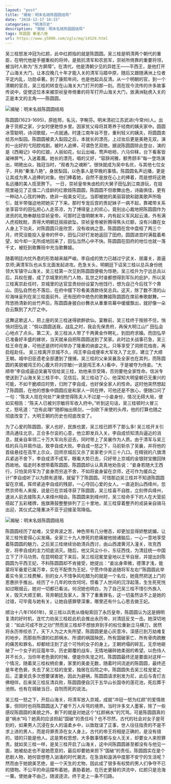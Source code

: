 ```yaml
---
layout: "post"
title: "揭秘：明末名妓陈圆圆结局"
date: "2018-12-17 16:15"
categories: "明清历史"
description: "揭秘：明末名妓陈圆圆结局"
tags: 陈圆圆 秦淮八艳
url: https://www.y5000.com/zgls/mq/14529.html
---
```






吴三桂怒发冲冠为红颜，此中红颜指的就是陈圆圆。吴三桂是明清两个朝代的重臣，在明代他是手握重权的将帅，是抵抗清军和农民军，崇祯所倚靠的重要将领，被当时人称为“东方屏障”。在清代，他是清朝少见的异姓王——平西王，是他打开了山海关大门，让本应晚几十年才能入关的清军马踏中原，随后又跟随满洲上位者平定内乱，功勋卓著。到了康熙年间，也是他起兵反清。从一个明朝的官，到一个清朝的官员，吴三桂的转变在山海关大门打开的那一刻。而在现今流传的许多故事传说中，促使这位本来被崇祯皇帝倚重的将军打开山海关大门，放满洲鞑虏入关的正是本文的主角——陈圆圆。

![揭秘：明末名妓陈圆圆结局](/uploads/allimg/170222/6-1F22213430bH.JPG)

陈圆圆(1623-1695)，原姓邢，名沅，字畹芬。明末清初江苏武进(今常州)人。出身于货郎之家，少女时便艳惊乡里。因家贫父母将其寄养于经商的姨夫家中。圆圆冰雪聪明，诗词歌赋，一点就通。时逢江南年谷不登，重利轻义的姨夫，将圆圆卖给苏州梨园。陈圆圆被卖入梨园之后，本就长的漂亮，上过妆后更是美艳无双，演的一出好的弋阳腔戏剧，被时人追捧，可谓色艺双绝。据说陈圆圆除此登台，演的是《西厢记》中的红娘，人丽如花，似云出岫，莺声呖呖，六马仰秣，台下看客皆凝神屏气，入迷着魔。她长的漂亮，唱的又好，“容辞闲雅，额秀颐丰”每一登场演出，明艳出众，独冠当时，“观者为之魂断”。很快就成为吴中名优，与其他七位女子，共称“秦淮八艳”。身居梨园，以色事人是早晚的事情。陈圆圆名声远播，更是让其成为男人追捧的对象。他们捧着她，自然不是放在心上的捧着，而是想将这艳名远播的美人揽至胯下。
一日，崇祯皇帝朱由检的大舅子田弘到江南游玩，在妓院里碰见了正值二八佳龄的红歌妓陈圆圆，陈圆圆不但歌舞出色，诗画俱佳，更有一种动人心弦的神韵，绝非一般美女可比。当即被她的美丽容貌和甜美歌声所吸引，就半带强迫地把她买了下来。那时专宠后宫的贵妃妹子一病不起，靠裙带关系坐享容华的田弘担心人走茶凉，为了博得皇上的欢心，竟别出心裁地把陈圆圆作为进贡的礼物奉献给崇祯皇帝。可那时正值明朝末年，内有起义军风起云涌，外有满人虎视眈眈，弄得大明朝廷摇摇欲坠。崇祯皇帝被折腾得焦头烂额，没有兴趣在女人身上下功夫，对陈圆圆只是欣赏，没有收纳之意。陈圆圆在宫中盘桓了两三个月，终究没能投入皇帝的怀中，田弘只好打发她返回了田府。圆圆进宫时满载着希望，如今却一无所成地回来了，田弘当然心中不快。陈圆圆在田府的地位也就一落千丈，被贬到歌舞班中充当歌舞姬。

随着明廷内忧外患的形势越来越严峻。李自成的势力已越过宁武关、居庸关，直逼京师;满清军队也从东北面发起进攻。危急关头，明朝廷下诏吴三桂以总兵身份统领大军镇守山海关。吴三桂第一次见到陈圆圆便极为惊艳，吴三桂升为宁远总兵以后，兵权在握，成了京城里的热门人物，乱世之时谁都想得到军队的庇护，所以吴三桂离京赴任时，京城里的达官显贵纷纷设宴为他饯行，想为自己今后找下个靠山。田弘自然也不落后，在府中摆下珍肴美酒款待吴总兵。这天，除了数不清的山珍海味呈列在吴三桂面前外，还有田府中绝色的歌舞姬陈圆圆在席前奉歌献舞。一阵悠扬清新的丝竹声后，陈圆圆身披白纱舞衣从重重帘幕中缓缓飘出，就好像一朵白云飘到了大厅之中。

这舞这歌这人，把上座的吴三桂迷得欲醉欲仙。宴散前，吴三桂终于按捺不住，悄悄对田弘说：“倘以圆圆送我，战乱之时，我会先保贵府，再保大明江山!”
田弘会心地点了点头。第二天，吴三桂派人带了千两黄金作聘礼，到田府求婚。而田弘早已准备好丰盛的嫁状，当天就亲自把陈圆圆送到了吴家。此时边关战事已急，吴三桂王命在身，可他还是挤时间举办了隆重的纳妾之礼，只等享受了洞房花烛夜，再启程赴任。
吴三桂离开京城不久，闯王李自成便率大军攻入了北京，建立了大顺王朝。城中旧臣遗老全部遭到了搜捕，吴三桂的父亲吴襄及全家也在其列，而陈圆圆的美貌被闯王的心腹大将刘宗敏(一说是闯王本人)看中，于是被夺为侍妾。“大顺帝”李自成逼迫吴襄写信给吴三桂，劝他来京受降，否则要他全家性命。信派专使送到了山海关吴三桂手中，见信后，吴三桂动了心，他深知大明皇朝已无重兴的可能，不如干脆顺应时势，归附了李自成，也好保全家人的性命。这时他突然想起了陈圆圆，在他的想象中圆圆应是和家人一同在押，可他还是不放心，便随口问了一句：“陈夫人现在何处?”来使觉得陈夫人不过是一小妾身份，情况无碍大局，便如实相告：“陈夫人已被刘宗敏将军收入府中。”听到这句话，吴三桂顿时火冒三丈，怒吼道：“岂有此理!”随即抽出佩剑，一剑砍下来使的头颅，他的打算也随之彻底改变了。大明王朝的历史也彻底改变了。

为了心爱的陈圆圆，家人也好，民族也罢，吴三桂已顾不了那么多!
吴三桂开关引清兵通往北京，正合多尔衮的心意，他立即发兵入关。李自成侦知清兵逼近的消息，就亲自率领二十万大军向东迎去，同时带上了吴襄作为人质。由于清军与吴三桂的兵马并肩作战，致李自成大败。李自成一怒之下，马前斩杀了吴襄，并将他的首级悬挂在高竿上示众，回师京城后又杀了吴家老少共三十八口。在精锐的八旗清兵紧追不舍下，李自成溃不成军，眼看大势已去，只好带上京城的金银财宝撤回陕西故地。临走时本想带着陈圆圆，陈圆圆却认认真真地劝告说：“妾身若随大王西行，只怕吴将军为了妾身而穷追不舍，不如将妾身留在京师，还可作为缓兵之计!”李自成听了以为颇有道理，就留下了陈圆圆。可惜那边吴三桂并不知道陈圆圆留在京城，挥师紧追李自成的残部，一心夺回心爱的女人。一直追到山西绛州，忽然京师有人来报，说是已在京城寻获了陈圆圆，吴三桂喜不自胜，立刻停兵绛州，速派人前去接陈夫人来绛州相会。陈圆圆来到绛州时，吴三桂命手下的人在大营前搭起了五彩楼牌，旌旗箫鼓整整排列了三十里地，吴三桂穿着整齐的戎装亲自骑马出迎，其仪式之隆重决不亚于迎接圣驾降临。

![揭秘：明末名妓陈圆圆结局](/uploads/allimg/170222/6-1F22213422S07.JPG)

陈圆圆经历了劫难，又受奔波之苦，神色带有几分倦态，却更加显得娇憨妩媚，让吴三桂怜爱得心尖发痛。全家三十九人惨死的悲痛被他抛诸脑后，一心一意地享受着陈圆圆的魅力，之后吴三桂继续协助清兵西讨，由山西渡黄河入潼关，攻克西安，将李自成的主力彻底消灭。随后，他又风尘仆仆，东征西伐，为清廷统一中国立下了汗马功劳。在昆明稳定下来后，吴三桂冠冕堂皇地以王爷自居，并提出封陈圆圆为平西王妃，不料陈圆圆却不肯接受，她提出：“妾出身卑微，德薄才浅，能蒙将军垂爱已属万幸，实在不配贵为王妃，宁愿作侍妾追随将军左右!”陈圆圆此举着实令吴三桂费解，别的女人不惜争风吃醋为的就是一个名位，她竟然把送上门的恩惠拱手推出。经历了十几年的坎坎坷坷，惯看了人世间的沉浮起落，生生死死恍如过眼烟云，她对一切都已看淡。何况她也明白，为了自己吴三桂不惜引外族入关，毁灭大顺王朝，背弃朝廷及家人，落下了重重罪名，这一切虽然谈不上是她的过错，可毕竟与她有关，让她自感罪孽深重，哪里还有什么心思去做王妃。

顺治十八年(1661年)，吴三桂以兵势从缅甸索回了永历皇帝，陈圆圆认为这是拥明复清的好时机，连忙力劝吴三桂趁此机会推出永历帝，对清廷反戈一击。她深切地说：“如此可成不世之功!”然而吴三桂却不想放弃到手的权位重新立马横刀，居然将永历帝绞杀了。天下人为之大失所望，陈圆圆更是心灰意冷，深感已到万劫难复的地步。而那些所谓的红颜祸水、所谓的祸国殃民，所有国破家亡、所有骨肉疏散的痛苦和罪名，却都倾注到了这个可怜的女子的身上。王朝坍塌的碎瓦，无奈地砸破了一个女子的豆蔻年华。历史颠覆的战车，无情地碾碎她柔弱的希望。以色侍人并不长久，当你年老色衰的时候，便是你失宠之时。陈圆圆最终还是要面对这样一个情况，随着吴三桂权柄俞重，家里的美妾无数，随着时间流逝的陈圆圆，最终还是年老色衰，失去了吴三桂的宠爱，独居在后院之中。陈圆圆失去吴三桂宠爱之后，正妻吴氏多次想要谋害她，因此为避祸，陈圆圆请求削发为尼，此后与青灯古佛相伴。后来吴三桂反清兵败，陈圆圆便自沉于五华山长国寺的莲花池，死后葬于池侧。也有在城破当日，自刎而死的说法。

吴三桂一怒之下，开启山海关，将清军放入京城，成就“冲冠一怒为红颜”的爱情故事，但同时也将陈圆圆送入了被千万人斥骂的境界。当时许多文人墨客，除了一些感叹陈圆圆的美貌之外，剩下的就是对她这个“红颜祸水”的咒骂。可是陈圆圆真的是“祸水”吗？她真的应该担起“国破”的责任吗？也不尽然，古代的社会对女子是苛刻的，如果男人沉浸在女人的温柔乡中，以致耽误了正事，世人往往指责的不是不求上进的男人，而是将罪责添在女人身上。古代的帝王将相是正确的，是没有错的，错的只能是他人。这是男权思想，大多数事情都与女人无关，却要女人来担罪责。就如吴三桂一样，是吴三桂开启了山海关，这中间陈圆圆甚至都没有与他见一面，她被劫走也不是她愿意的，最后却要她来担下“国破”的责任。陈圆圆实在是个悲剧人物，她何尝想卷入汹涌的时代潮流，在急浪和漩涡中度那不安宁的生活呢？然而由于她貌美艺绝，是一个天生的尤物，因此成了很多有权势的男人们争夺不已的猎物。不公平的命运摆布着她，裹胁着她，在历史更替的洪流中，红颜只是沧海一粟。使她身不由己，随波逐流，终于走上一条不归路。
